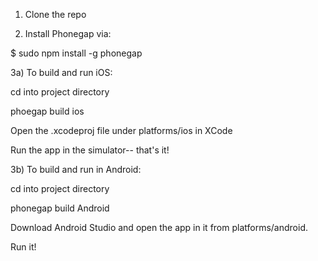 1) Clone the repo

2) Install Phonegap via:

$ sudo npm install -g phonegap

3a) To build and run iOS:

cd into project directory

phoegap build ios

Open the .xcodeproj file under platforms/ios in XCode

Run the app in the simulator-- that's it!


3b) To build and run in Android:

cd into project directory

phonegap build Android

Download Android Studio and open the app in it from platforms/android.

Run it!

